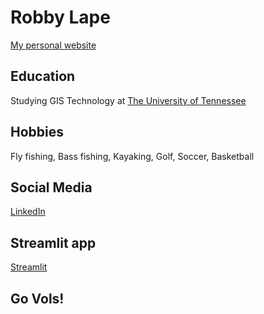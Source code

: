 # Robby Lape
[My personal website](https://rlape2.github.io/)

## Education
Studying GIS Technology at [The University of Tennessee](https://www.utk.edu/)

## Hobbies
Fly fishing,
Bass fishing,
Kayaking,
Golf,
Soccer,
Basketball

## Social Media
[LinkedIn](https://www.linkedin.com/in/robby-lape/)

## Streamlit app
[Streamlit](https://github.com/rlape2/robbystreamlitapp)

## Go Vols!

